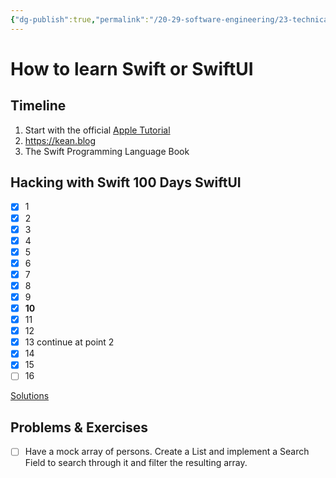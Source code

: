 ```yaml
---
{"dg-publish":true,"permalink":"/20-29-software-engineering/23-technical-fundamentals/22-01-swift/how-to-learn-swift-or-swift-ui/","tags":["code/swift"],"created":"2023-09-01T14:08:45.887-05:00","updated":"2023-10-18T16:14:24.661-05:00"}
---
```


# How to learn Swift or SwiftUI

## Timeline

1. Start with the official [Apple Tutorial](https://developer.apple.com/tutorials/swiftui/)
2. https://kean.blog
3. The Swift Programming Language Book

## Hacking with Swift 100 Days SwiftUI
- [x] 1
- [x] 2
- [x] 3
- [x] 4
- [x] 5
- [x] 6
- [x] 7
- [x] 8
- [x] 9
- [x] **10**
- [x] 11
- [x] 12
- [x] 13 continue at point 2
- [x] 14
- [x] 15
- [ ] 16

[Solutions](https://github.com/aletsdelarosa/100-days-of-swiftui)
## Problems & Exercises

- [ ] Have a mock array of persons. Create a List and implement a Search Field to search through it and filter the resulting array.